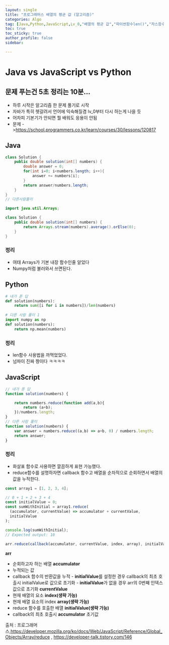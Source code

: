 ```yaml
---
layout: single
title: "프로그래머스 배열의 평균 값 (알고리즘)"
categories: Algo
tag: [Java,Python,JavaScript,Lv_0,"배열의 평균 값","파이썬함수len()","자스함수reduce"]
toc: true
toc_sticky: true
author_profile: false
sidebar:

---
```

# Java vs JavaScript vs Python
## 문제 푸는건 5초 정리는 10분...

- 하루 시작은 알고리즘 한 문제 풀기로 시작
- 자바가 특히 헷갈려서 언어에 익숙해질겸 lv_0부터 다시 하는게 나을 듯
- 어차피 기본기가 안되면 뭘 배워도 응용이 안됨
- 문제 ->https://school.programmers.co.kr/learn/courses/30/lessons/120817

## Java

```java
class Solution {
    public double solution(int[] numbers) {
        double answer = 0;
        for(int i=0; i<numbers.length; i++){
            answer += numbers[i];
        }
        return answer/numbers.length;
    }
}
// 다른사람풀이 

import java.util.Arrays;

class Solution {
    public double solution(int[] numbers) {
        return Arrays.stream(numbers).average().orElse(0);
    }
}
```
### 정리
- 여태 Arrays가 기본 내장 함수인줄 알았다
- Numpy처럼 불러와서 쓰면된다.



## Python
```python
# 내가 푼 답
def solution(numbers):
    return sum([i for i in numbers])/len(numbers)
    
# 다른 사람 풀이 1
import numpy as np
def solution(numbers):
    return np.mean(numbers)

```
### 정리
- len함수 사용법을 까먹었었다.
- 넘파이 진짜 짱이다 ㅋㅋㅋㅋ



## JavaScript

```javascript
// 내가 푼 답
function solution(numbers) {

    return numbers.reduce(function add(a,b){
        return (a+b);
    })/numbers.length;
}
// 다른 사람 풀이
function solution(numbers) {
    var answer = numbers.reduce((a,b) => a+b, 0) / numbers.length;
    return answer;
}
```
### 정리
- 화살표 함수로 사용하면 깔끔하게 표현 가능했다.
- reduce함수를 설명하자면 callback 함수고 배열을 순차적으로 순회하면서 배열의 값을 누적한다.

```javascript
const array1 = [1, 2, 3, 4];

// 0 + 1 + 2 + 3 + 4
const initialValue = 0;
const sumWithInitial = array1.reduce(
  (accumulator, currentValue) => accumulator + currentValue,
  initialValue
);

console.log(sumWithInitial);
// Expected output: 10

```

```javascript
arr.reduce(callback(accumulator, currentValue, index, array), initialValue)
```

**arr**
- 순회하고자 하는 배열
**accumulator**
- 누적되는 값
- callback 함수의 반환값을 누적
- **initialValue**를 설정한 경우 callback의 최초 호출시 initialValue로 값으로 초기화
- **initialValue**가 없을 경우 arr의 0번째 인덱스 값으로 초기화
**currentValue**
- 현재 배열의 요소
**index(생략 가능)**
- 현재 배열 요소의 index
**array(생략 가능)**
- reduce 함수를 호출한 배열
**initialValue(생략 가능)**
- callback의 최초 호출시 **accumulator** 초기값


출처 : 프로그래머스,https://developer.mozilla.org/ko/docs/Web/JavaScript/Reference/Global_Objects/Array/reduce
,
https://developer-talk.tistory.com/146